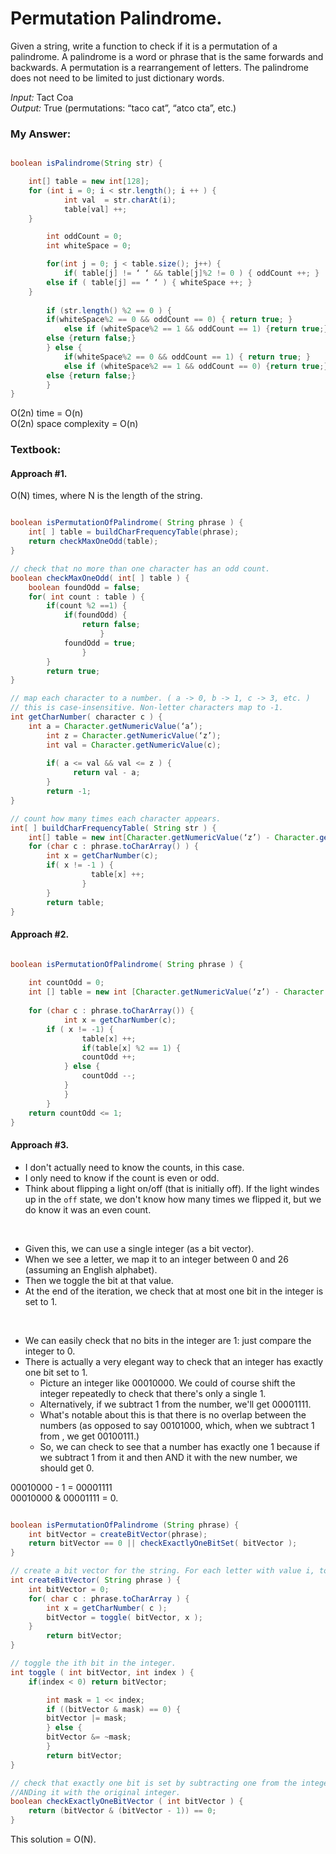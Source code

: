 # Permutation Palindrome.

Given a string, write a function to check if it is a permutation of a palindrome. A palindrome is a word or phrase that is the same forwards and backwards. A permutation is a rearrangement of letters. The palindrome does not need to be limited to just dictionary words.

*Input:*     	Tact Coa <br />
*Output:*		True   (permutations: “taco cat”,  “atco cta”, etc.) <br />

### My Answer:
```java

boolean isPalindrome(String str) {

	int[] table = new int[128];
	for (int i = 0; i < str.length(); i ++ ) {
        	int val  = str.charAt(i);
        	table[val] ++;
	}

    	int oddCount = 0;
    	int whiteSpace = 0;

    	for(int j = 0; j < table.size(); j++) {
        	if( table[j] != ‘ ‘ && table[j]%2 != 0 ) { oddCount ++; } 
		else if ( table[j] == ‘ ‘ ) { whiteSpace ++; }
	}
	
    	if (str.length() %2 == 0 ) {
		if(whiteSpace%2 == 0 && oddCount == 0) { return true; }
	      	else if (whiteSpace%2 == 1 && oddCount == 1) {return true;} 
		else {return false;}
    	} else {
        	if(whiteSpace%2 == 0 && oddCount == 1) { return true; }
	      	else if (whiteSpace%2 == 1 && oddCount == 0) {return true;} 
		else {return false;}
    	}
}
```
O(2n) time = O(n) <br />
O(2n) space complexity = O(n) <br />


### Textbook:

#### Approach #1.
O(N) times, where N is the length of the string.

```java

boolean isPermutationOfPalindrome( String phrase ) {
	int[ ] table = buildCharFrequencyTable(phrase); 
	return checkMaxOneOdd(table);
}

// check that no more than one character has an odd count.
boolean checkMaxOneOdd( int[ ] table ) {
	boolean foundOdd = false;
	for( int count : table ) {
		if(count %2 ==1) {
			if(foundOdd) {
				return false;
                	}
			foundOdd = true;
            	}   	
        }
        return true;
}

// map each character to a number. ( a -> 0, b -> 1, c -> 3, etc. )
// this is case-insensitive. Non-letter characters map to -1.
int getCharNumber( character c ) {
	int a = Character.getNumericValue(‘a’);
        int z = Character.getNumericValue(‘z’);
        int val = Character.getNumericValue(c);
  
        if( a <= val && val <= z ) {
	          return val - a;
        }
        return -1;
}

// count how many times each character appears. 
int[ ] buildCharFrequencyTable( String str ) {
	int[] table = new int[Character.getNumericValue(‘z’) - Character.getNumericValue(‘a’) + 1]
	for (char c : phrase.toCharArray() ) {
		int x = getCharNumber(c);
		if( x != -1 ) {
	              table[x] ++;
            	}
        }
        return table;
}

```

#### Approach #2.
```java

boolean isPermutationOfPalindrome( String phrase ) {
	
	int countOdd = 0;
	int [] table = new int [Character.getNumericValue(‘z’) - Character.getNumericValue(‘a’) + 1];
		
	for (char c : phrase.toCharArray()) {
        	int x = getCharNumber(c);
		if ( x != -1) {
	        	table[x] ++;
	          	if(table[x] %2 == 1) { 
				countOdd ++;
			} else { 
				countOdd --; 
			}
        	}
    	}
	return countOdd <= 1;
}

```

#### Approach #3.
- I don't actually need to know the counts, in this case.
- I only need to know if the count is even or odd. 
- Think about flipping a light on/off (that is initially off). If the light windes up in the `off` state, we don't know how many times we flipped it, but we do know it was an even count. 
<br />

- Given this, we can use a single integer (as a bit vector).
- When we see a letter, we map it to an integer between 0 and 26 (assuming an English alphabet). 
- Then we toggle the bit at that value. 
- At the end of the iteration, we check that at most one bit in the integer is set to 1. 
<br />

- We can easily check that no bits in the integer are 1: just compare the integer to 0. 
- There is actually a very elegant way to check that an integer has exactly one bit set to 1. 
	- Picture an integer like 00010000. We could of course shift the integer repeatedly to check that there's only a single 1. 
	- Alternatively, if we subtract 1 from the number, we'll get 00001111.
	- What's notable about this is that there is no overlap between the numbers (as opposed to say 00101000, which, when we subtract 1 from , we get 00100111.)
	- So, we can check to see that a number has exactly one 1 because if we subtract 1 from it and then AND it with the new number, we should get 0.
	
00010000 - 1 = 00001111 <br />
00010000 & 00001111 = 0.

```java

boolean isPermutationOfPalindrome (String phrase) {
	int bitVector = createBitVector(phrase);
	return bitVector == 0 || checkExactlyOneBitSet( bitVector );
}

// create a bit vector for the string. For each letter with value i, toggle the ith bit.
int createBitVector( String phrase ) {
	int bitVector = 0;
	for( char c : phrase.toCharArray ) {
		int x = getCharNumber( c );
		bitVector = toggle( bitVector, x );
 	}
        return bitVector;
}

// toggle the ith bit in the integer. 
int toggle ( int bitVector, int index ) {
	if(index < 0) return bitVector;

        int mask = 1 << index;
        if ((bitVector & mask) == 0) {
		bitVector |= mask;
        } else {
		bitVector &= ~mask;
        }
        return bitVector;
}

// check that exactly one bit is set by subtracting one from the integer and 
//ANDing it with the original integer.
boolean checkExactlyOneBitVector ( int bitVector ) {
	return (bitVector & (bitVector - 1)) == 0;
}

```
This solution = O(N).

